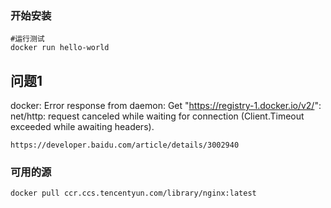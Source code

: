 ### 开始安装

```shell
#运行测试
docker run hello-world
```
## 问题1
docker: Error response from daemon: Get "https://registry-1.docker.io/v2/": net/http: request canceled while waiting for connection (Client.Timeout exceeded while awaiting headers).

```
https://developer.baidu.com/article/details/3002940
```

### 可用的源

```
docker pull ccr.ccs.tencentyun.com/library/nginx:latest
```







